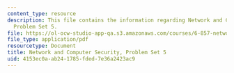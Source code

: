 ```yaml
---
content_type: resource
description: This file contains the information regarding Network and Computer Security,
  Problem Set 5.
file: https://ol-ocw-studio-app-qa.s3.amazonaws.com/courses/6-857-network-and-computer-security-spring-2014/4153ec0aab241785fded7e36a2423ac9_MIT6_857S14_ps5.pdf
file_type: application/pdf
resourcetype: Document
title: Network and Computer Security, Problem Set 5
uid: 4153ec0a-ab24-1785-fded-7e36a2423ac9
---
```

